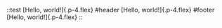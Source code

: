 ::test
[Hello, world!]{.p-4.flex}
#header
[Hello, world!]{.p-4.flex}
#footer
[Hello, world!]{.p-4.flex}
::
